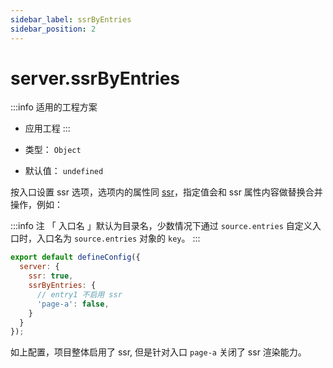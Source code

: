 ```yaml
---
sidebar_label: ssrByEntries
sidebar_position: 2
---
```


# server.ssrByEntries

:::info 适用的工程方案
* 应用工程
:::

* 类型： `Object`
* 默认值： `undefined`

按入口设置 ssr 选项，选项内的属性同 [ssr](./ssr.md)，指定值会和 ssr 属性内容做替换合并操作，例如：

:::info 注
「 入口名 」默认为目录名，少数情况下通过 `source.entries` 自定义入口时，入口名为 `source.entries` 对象的 `key`。
:::

```js title="modern.config.js"
export default defineConfig({
  server: {
    ssr: true,
    ssrByEntries: {
      // entry1 不启用 ssr
      'page-a': false,
    }
  }
});
```

如上配置，项目整体启用了 ssr, 但是针对入口 `page-a` 关闭了 ssr 渲染能力。

